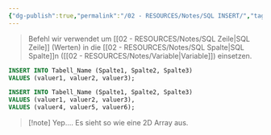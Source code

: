 ```yaml
---
{"dg-publish":true,"permalink":"/02 - RESOURCES/Notes/SQL INSERT/","tags":["code/SQL"],"noteIcon":"","updated":"2024-10-30T22:31:48.916+01:00"}
---
```


>Befehl wir verwendet um [[02 - RESOURCES/Notes/SQL Zeile\|SQL Zeile]] (Werten) in die [[02 - RESOURCES/Notes/SQL Spalte\|SQL Spalte]]n ([[02 - RESOURCES/Notes/Variable\|Variable]]) einsetzen.

```sql
INSERT INTO Tabell_Name (Spalte1, Spalte2, Spalte3)
VALUES (valuer1, valuer2, valuer3);
```

```sql
INSERT INTO Tabell_Name (Spalte1, Spalte2, Spalte3)
VALUES (valuer1, valuer2, valuer3),
VALUES (valuer4, valuer5, valuer6);
```

>[!note] Yep.... Es sieht so wie eine 2D Array aus.